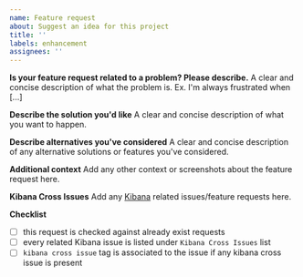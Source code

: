 ```yaml
---
name: Feature request
about: Suggest an idea for this project
title: ''
labels: enhancement
assignees: ''
---
```


**Is your feature request related to a problem? Please describe.**
A clear and concise description of what the problem is. Ex. I'm always frustrated when [...]

**Describe the solution you'd like**
A clear and concise description of what you want to happen.

**Describe alternatives you've considered**
A clear and concise description of any alternative solutions or features you've considered.

**Additional context**
Add any other context or screenshots about the feature request here.

**Kibana Cross Issues**
Add any [Kibana](https://github.com/elastic/kibana) related issues/feature requests here.

**Checklist**

- [ ] this request is checked against already exist requests
- [ ] every related Kibana issue is listed under `Kibana Cross Issues` list
- [ ] `kibana cross issue` tag is associated to the issue if any kibana cross issue is present
